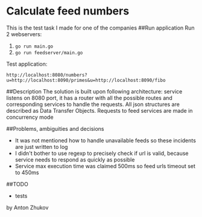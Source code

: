 # Calculate feed numbers
This is the test task I made for one of the companies
##Run application
Run 2 webservers:
1. ```go run main.go```
2. ```go run feedserver/main.go```

Test application:
```
http://localhost:8080/numbers?u=http://localhost:8090/primes&u=http://localhost:8090/fibo
```
##Description
The solution is built upon following architecture: 
service listens on 8080 port, it has a router with all 
the possible routes and corresponding services to 
handle the requests. 
All json structures are described as Data Transfer Objects.
Requests to feed services are made in concurrency mode

##Problems, ambiguities and decisions
- It was not mentioned how to handle unavailable feeds so these incidents are just written to log
- I didn't bother to use regexp to precisely check if url is valid, because service needs to respond as quickly as possible
- Service max execution time was claimed 500ms so feed urls timeout set to 450ms

##TODO
- tests

by Anton Zhukov
